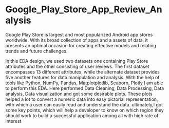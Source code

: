 # Google_Play_Store_App_Review_Analysis
Google Play Store is largest and most popularized Android app stores worldwide. With its broad collection of apps and a assets of data, it presents an optimal occasion for creating effective models and relating trends and future challenges.

In this EDA design, we used two datasets one containing Play Store attributes and the other consisting of user reviews. The first dataset encompasses 13 different attributes, while the alternate dataset provides five another features for data manipulation and analysis. With the help of tools like Python, NumPy, Pandas, Matplotplotlib, Seaborn, Plotly I am able to perform this EDA. Here performed Data Cleaning, Data Processing, Data analysis, Data visualization and got some desirable plots. These plots helped a lot to convert a numeric data into easy pictorial representation, with which a user can easily read and understand the data. ultimately,I got some key points, which will help a developer to know on which region they should work to build a successful application among all with high rate of interest

